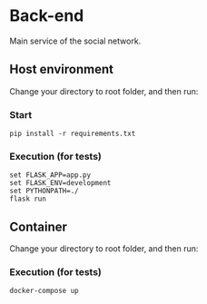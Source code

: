 # Back-end
Main service of the social network.

## Host environment
Change your directory to root folder, and then run:

### Start
```
pip install -r requirements.txt
```

### Execution (for tests)
```
set FLASK_APP=app.py
set FLASK_ENV=development
set PYTHONPATH=./
flask run
```

## Container
Change your directory to root folder, and then run:

### Execution (for tests)
```
docker-compose up
```